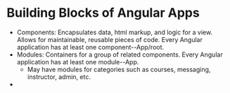 # Building Blocks of Angular Apps

- Components: Encapsulates data, html markup, and logic for a view. Allows for maintainable, reusable pieces of code. Every Angular application has at least one component--App/root.
- Modules: Containers for a group of related components. Every Angular application has at least one module--App.
    - May have modules for categories such as courses, messaging, instructor, admin, etc.
- 
